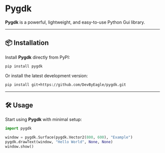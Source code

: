  # Pygdk
 
 <!-- ![PyPI](https://img.shields.io/pypi/v/pygdk)
 ![License](https://img.shields.io/github/license/DevByEagle/pygdk)   -->

**Pygdk** is a powerful, lightweight, and easy-to-use Python Gui library.

---

## 📦 Installation

Install **Pygdk** directly from PyPI:

```bash
pip install pygdk
```

Or install the latest development version:

```bash
pip install git+https://github.com/DevByEagle/pygdk.git
```

---

## 🛠️ Usage

Start using **Pygdk** with minimal setup:

```python
import pygdk

window = pygdk.Surface(pygdk.Vector2(800, 600), "Example")
pygdk.drawText(window, "Hello World", None, None)
window.show()
```
